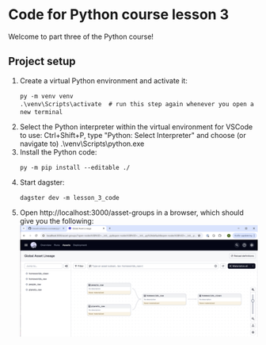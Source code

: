 # Code for Python course lesson 3
Welcome to part three of the Python course!


## Project setup

1. Create a virtual Python environment and activate it:
    ```console
    py -m venv venv
    .\venv\Scripts\activate  # run this step again whenever you open a new terminal
    ```
2. Select the Python interpreter within the virtual environment for VSCode to use: Ctrl+Shift+P, type "Python: Select Interpreter" and choose (or navigate to) .\venv\Scripts\python.exe
3. Install the Python code:
    ```console
    py -m pip install --editable ./
    ```
4. Start dagster:
    ```console
    dagster dev -m lesson_3_code
    ```
5. Open http://localhost:3000/asset-groups in a browser, which should give you the following:
    ![alt text](image.png)

